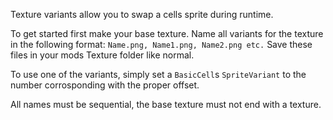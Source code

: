 Texture variants allow you to swap a cells sprite during runtime. 

To get started first make your base texture. Name all variants for the texture in the following format: 
`Name.png, Name1.png, Name2.png etc.`
Save these files in your mods Texture folder like normal.

To use one of the variants, simply set a `BasicCell`s `SpriteVariant` to the number corrosponding with the proper offset.

All names must be sequential, the base texture must not end with a texture.
